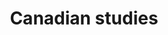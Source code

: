 ---
title: Canadian studies
longTitle: 'Canadian studies'
tags:
- gccommon
french:
- "[[Etudes canadiennes]]"
relatedTerm:
- "[[Canadian history]]"
- "[[Canadian literature]]"
---